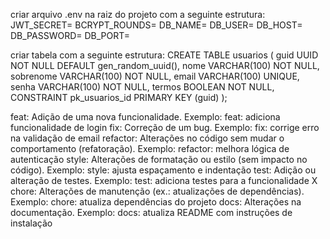 criar arquivo .env na raiz do projeto com a seguinte estrutura: 
JWT_SECRET=
BCRYPT_ROUNDS=
DB_NAME=
DB_USER=
DB_HOST=
DB_PASSWORD=
DB_PORT=

criar tabela com a seguinte estrutura:
CREATE TABLE usuarios (
    guid UUID NOT NULL DEFAULT gen_random_uuid(),
    nome VARCHAR(100) NOT NULL,
    sobrenome VARCHAR(100) NOT NULL,
    email VARCHAR(100) UNIQUE,
    senha VARCHAR(100) NOT NULL,
    termos BOOLEAN NOT NULL,
    CONSTRAINT pk_usuarios_id PRIMARY KEY (guid)
);

feat: Adição de uma nova funcionalidade.
Exemplo: feat: adiciona funcionalidade de login
fix: Correção de um bug.
Exemplo: fix: corrige erro na validação de email
refactor: Alterações no código sem mudar o comportamento (refatoração).
Exemplo: refactor: melhora lógica de autenticação
style: Alterações de formatação ou estilo (sem impacto no código).
Exemplo: style: ajusta espaçamento e indentação
test: Adição ou alteração de testes.
Exemplo: test: adiciona testes para a funcionalidade X
chore: Alterações de manutenção (ex.: atualizações de dependências).
Exemplo: chore: atualiza dependências do projeto
docs: Alterações na documentação.
Exemplo: docs: atualiza README com instruções de instalação